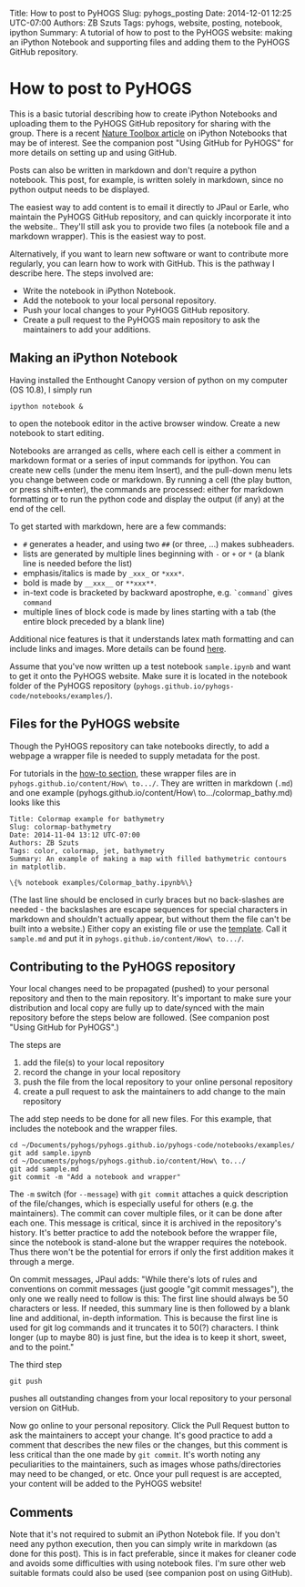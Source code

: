 Title: How to post to PyHOGS
Slug: pyhogs_posting
Date: 2014-12-01 12:25 UTC-07:00
Authors: ZB Szuts
Tags: pyhogs, website, posting, notebook, ipython
Summary: A tutorial of how to post to the PyHOGS website: making an iPython Notebook and supporting files and adding them to the PyHOGS GitHub repository.


# How to post to PyHOGS

This is a basic tutorial describing how to create iPython Notebooks and uploading them to the PyHOGS GitHub repository for sharing with the group.  There is a recent [Nature Toolbox article](http://www.nature.com/news/interactive-notebooks-sharing-the-code-1.16261 "Nature Toolbox: interactive notebooks sharing the code") on iPython Notebooks that may be of interest.  See the companion post "Using GitHub for PyHOGS" for more details on setting up and using GitHub.  

Posts can also be written in markdown and don't require a python notebook.  This post, for example, is written solely in markdown, since no python output needs to be displayed.  

The easiest way to add content is to email it directly to JPaul or Earle, who maintain the PyHOGS GitHub repository, and can quickly incorporate it into the website..  They'll still ask you to provide two files (a notebook file and a markdown wrapper).  This is the easiest way to post.

Alternatively, if you want to learn new software or want to contribute more regularly, you can learn how to work with GitHub.  This is the pathway I describe here.  The steps involved are:

* Write the notebook in iPython Notebook.
* Add the notebook to your local personal repository.
* Push your local changes to your PyHOGS GitHub repository.
* Create a pull request to the PyHOGS main repository to ask the maintainers to add your additions.


## Making an iPython Notebook

Having installed the Enthought Canopy version of python on my computer (OS 10.8), I simply run

    ipython notebook &

to open the notebook editor in the active browser window.  Create a new notebook to start editing.

Notebooks are arranged as cells, where each cell is either a comment in markdown format or a series of input commands for ipython.  You can create new cells (under the menu item Insert), and the pull-down menu lets you change between code or markdown.  By running a cell (the play button, or press shift+enter), the commands are processed: either for markdown formatting or to run the python code and display the output (if any) at the end of the cell.

To get started with markdown, here are a few commands:

- `#` generates a header, and using two `##` (or three, ...) makes subheaders.
- lists are generated by multiple lines beginning with `-` or `+` or `*` (a blank line is needed before the list)
- emphasis/italics is made by `_xxx_` or `*xxx*`.
- bold is made by `__xxx__` or `**xxx**`.
- in-text code is bracketed by backward apostrophe, e.g. `` `command` `` gives `command` 
- multiple lines of block code is made by lines starting with a tab (the entire block preceded by a blank line)

Additional nice features is that it understands latex math formatting and can include links and images.  More details can be found [here](http://daringfireball.net/projects/markdown/syntax "markdown formatting").

Assume that you've now written up a test notebook `sample.ipynb` and want to get it onto the PyHOGS website.  Make sure it is located in the notebook folder of the PyHOGS repository (`pyhogs.github.io/pyhogs-code/notebooks/examples/`).



## Files for the PyHOGS website

Though the PyHOGS repository can take notebooks directly, to add a webpage a wrapper file is needed to supply metadata for the post.

For tutorials in the [how-to section](http://pyhogs.github.io/category/how-to.html "PyHOGS website How To"), these wrapper files are in `pyhogs.github.io/content/How\ to.../`.  They are written in markdown (`.md`) and one example (pyhogs.github.io/content/How\ to.../colormap_bathy.md) looks like this

    Title: Colormap example for bathymetry
    Slug: colormap-bathymetry
    Date: 2014-11-04 13:12 UTC-07:00
    Authors: ZB Szuts
    Tags: color, colormap, jet, bathymetry
    Summary: An example of making a map with filled bathymetric contours in matplotlib.
    
    \{% notebook examples/Colormap_bathy.ipynb%\}

(The last line should be enclosed in curly braces but no back-slashes are needed - the backslashes are escape sequences for special characters in markdown and shouldn't actually appear, but without them the file can't be built into a website.)   Either copy an existing file or use the [template](http://pyhogs.github.io/images/template.md "Template for markdown wrapper for PyHOGS post").  Call it `sample.md` and put it in `pyhogs.github.io/content/How\ to.../`. 


## Contributing to the PyHOGS repository

Your local changes need to be propagated (pushed) to your personal repository and then to the main repository.  It's important to make sure your distribution and local copy are fully up to date/synced with the main repository before the steps below are followed.  (See companion post "Using GitHub for PyHOGS".)

The steps are

1. add the file(s) to your local repository
1. record the change in your local repository
1. push the file from the local repository to your online personal repository
1. create a pull request to ask the maintainers to add change to the main repository

The add step needs to be done for all new files.  For this example, that includes the notebook and the wrapper files.

    cd ~/Documents/pyhogs/pyhogs.github.io/pyhogs-code/notebooks/examples/
    git add sample.ipynb
    cd ~/Documents/pyhogs/pyhogs.github.io/content/How\ to.../
    git add sample.md
    git commit -m "Add a notebook and wrapper"

The `-m` switch (for `--message`) with `git commit` attaches a quick description of the file/changes, which is especially useful for others (e.g. the maintainers).  The commit can cover multiple files, or it can be done after each one.  This message is critical, since it is archived in the repository's history.  It's better practice to add the notebook before the wrapper file, since the notebook is stand-alone but the wrapper requires the notebook.  Thus there won't be the potential for errors if only the first addition makes it through a merge.

On commit messages, JPaul adds: "While there's lots of rules and conventions on commit messages (just google "git commit messages"), the only one we really need to follow is this: The first line should always be 50 characters or less. If needed, this summary line is then followed by a blank line and additional, in-depth information.  This is because the first line is used for git log commands and it truncates it to 50(?) characters. I think longer (up to maybe 80) is just fine, but the idea is to keep it short, sweet, and to the point."


The third step 

    git push

pushes all outstanding changes from your local repository to your personal version on GitHub.

Now go online to your personal repository.  Click the Pull Request button to ask the maintainers to accept your change.  It's good practice to add a comment that describes the new files or the changes, but this comment is less critical than the one made by `git commit`.  It's worth noting any peculiarities to the maintainers, such as images whose paths/directories may need to be changed, or etc.  Once your pull request is are accepted, your content will be added to the PyHOGS website!


## Comments

Note that it's not required to submit an iPython Notebok file.  If you don't need any python execution, then you can simply write in markdown (as done for this post).  This is in fact preferable, since it makes for cleaner code and avoids some difficulties with using notebook files.  I'm sure other web suitable formats could also be used (see companion post on using GitHub).